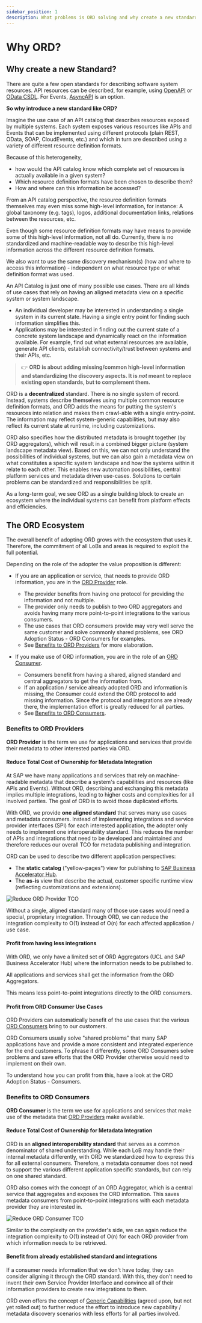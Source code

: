 ```yaml
---
sidebar_position: 1
description: What problems is ORD solving and why create a new standard for this.
---
```


# Why ORD?

## Why create a new Standard?

There are quite a few open standards for describing software system resources.
API resources can be described, for example, using [OpenAPI](https://www.openapis.org/) or [OData CSDL](http://docs.oasis-open.org/odata/odata/v4.0/odata-v4.0-part3-csdl.html).
For Events, [AsyncAPI](https://www.asyncapi.com/) is an option.

**So why introduce a new standard like ORD?**

Imagine the use case of an API catalog that describes resources exposed by multiple systems.
Each system exposes various resources like APIs and Events that can be implemented using different protocols (plain REST, OData, SOAP, CloudEvents, etc.) and which in turn are described using a variety of different resource definition formats.

Because of this heterogeneity,

- how would the API catalog know which complete set of resources is actually available in a given system?
- Which resource definition formats have been chosen to describe them?
- How and where can this information be accessed?

From an API catalog perspective, the resource definition formats themselves may even miss some high-level information, for instance:
A global taxonomy (e.g. tags), logos, additional documentation links, relations between the resources, etc.

Even though some resource definition formats may have means to provide some of this high-level information, not all do.
Currently, there is no standardized and machine-readable way to describe this high-level information across the different resource definition formats.

We also want to use the same discovery mechanism(s) (how and where to access this information) - independent on what resource type or what definition format was used.

An API Catalog is just one of many possible use cases.
There are all kinds of use cases that rely on having an aligned metadata view on a specific system or system landscape.

- An individual developer may be interested in understanding a single system in its current state.
  Having a single entry point for finding such information simplifies this.
- Applications may be interested in finding out the current state of a concrete system landscape and dynamically react on the information available.
  For example, find out what external resources are available, generate API clients, establish connectivity/trust between systems and their APIs, etc.

> 👉 **ORD is about adding missing/common high-level information and standardizing the discovery aspects.
> It is _not_ meant to replace existing open standards, but to complement them.**

ORD is a **decentralized** standard. There is no single system of record.
Instead, systems describe themselves using multiple common resource definition formats, and ORD adds the means for putting the system's resources into relation and makes them crawl-able with a single entry-point.
The information may reflect system-generic capabilities, but may also reflect its current state at runtime, including customizations.

ORD also specifies how the distributed metadata is brought together (by ORD aggregators), which will result in a combined bigger picture (system landscape metadata view).
Based on this, we can not only understand the possibilities of individual systems, but we can also gain a metadata view on what constitutes a specific system landscape and how the systems within it relate to each other.
This enables new automation possibilities, central platform services and metadata driven use-cases.
Solutions to certain problems can be standardized and responsibilities be split.

As a long-term goal, we see ORD as a single building block to create an ecosystem where the individual systems can benefit from platform effects and efficiencies.

## The ORD Ecosystem

The overall benefit of adopting ORD grows with the ecosystem that uses it.
Therefore, the commitment of all LoBs and areas is required to exploit the full potential.

Depending on the role of the adopter the value proposition is different:

* If you are an application or service, that needs to provide ORD information, you are in the [ORD Provider](#benefits-to-ord-providers) role.
  * The provider benefits from having one protocol for providing the information and not multiple.
  * The provider only needs to publish to two ORD aggregators and avoids having many more point-to-point integrations to the various consumers.
  * The use cases that ORD consumers provide may very well serve the same customer and solve commonly shared problems, see ORD Adoption Status - ORD Consumers for examples.
  * See [Benefits to ORD Providers](#benefits-to-ord-providers) for more elaboration.

* If you make use of ORD information, you are in the role of an [ORD Consumer](#benefits-to-ord-consumers).
  * Consumers benefit from having a shared, aligned standard and central aggregators to get the information from.
  * If an application / service already adopted ORD and information is missing, the Consumer could extend the ORD protocol to add missing information.
    Since the protocol and integrations are already there, the implementation effort is greatly reduced for all parties.
  * See [Benefits to ORD Consumers](#benefits-to-ord-consumers).

### Benefits to ORD Providers

**ORD Provider** is the term we use for applications and services that provide their metadata to other interested parties via ORD.

#### Reduce Total Cost of Ownership for Metadata Integration

At SAP we have many applications and services that rely on machine-readable metadata that describe a system's capabilities and resources (like APIs and Events).
Without ORD, describing and exchanging this metadata implies multiple integrations, leading to higher costs and complexities for all involved parties.
The goal of ORD is to avoid those duplicated efforts.

With ORD, we provide **one aligned standard** that serves many use cases and metadata consumers.
Instead of implementing integrations and service provider interfaces (SPI) for each interested application, the adopter only needs to implement one interoperability standard.
This reduces the number of APIs and integrations that need to be developed and maintained and therefore reduces our overall TCO for metadata publishing and integration.

ORD can be used to describe two different application perspectives:
* The **static catalog** ("yellow-pages") view for publishing to [SAP Business Accelerator Hub](https://api.sap.com/).
* The **as-is** view that describe the actual, customer specific runtime view (reflecting customizations and extensions).

![Reduce ORD Provider TCO](/img/ord-motivation-reduce-provider-tco.svg)

Without a single, aligned standard many of those use cases would need a special, proprietary integration.
Through ORD, we can reduce the integration complexity to O(1) instead of O(n) for each affected application / use case.

#### Profit from having less integrations

With ORD, we only have a limited set of ORD Aggregators (UCL and SAP Business Accelerator Hub) where the information needs to be published to.

All applications and services shall get the information from the ORD Aggregators.

This means less point-to-point integrations directly to the ORD consumers.

#### Profit from ORD Consumer Use Cases

ORD Providers can automatically benefit of the use cases that the various [ORD Consumers](#benefits-to-ord-consumers) bring to our customers.

ORD Consumers usually solve "shared problems" that many SAP applications have and provide a more consistent and integrated experience for the end customers.
To phrase it differently, some ORD Consumers solve problems and save efforts that the ORD Provider otherwise would need to implement on their own.

To understand how you can profit from this, have a look at the ORD Adoption Status - Consumers.

### Benefits to ORD Consumers

**ORD Consumer** is the term we use for applications and services that make use of the metadata that [ORD Providers](#benefits-to-ord-providers) make available.

#### Reduce Total Cost of Ownership for Metadata Integration

ORD is an **aligned interoperability standard** that serves as a common denominator of shared understanding.
While each LoB may handle their internal metadata differently, with ORD we standardized how to express this for all external consumers. Therefore, a metadata consumer does not need to support the various different application specific standards, but can rely on one shared standard.

ORD also comes with the concept of an ORD Aggregator, which is a central service that aggregates and exposes the ORD information.
This saves metadata consumers from point-to-point integrations with each metadata provider they are interested in.

![Reduce ORD Consumer TCO](/img/ord-motivation-reduce-consumer-tco.svg)

Similar to the complexity on the provider's side, we can again reduce the integration complexity to O(1) instead of O(n) for each ORD provider from which information needs to be retrieved.

#### Benefit from already established standard and integrations

If a consumer needs information that we don't have today, they can consider aligning it through the ORD standard. With this, they don't need to invent their own Service Provider Interface and convince all of their information providers to create new integrations to them.

ORD even offers the concept of [Generic Capabilities](https://sap.sharepoint.com/:w:/r/teams/CPAIntegration/_layouts/15/Doc.aspx?sourcedoc=%7B9AFD0C50-1234-43E9-9E04-C881FAA3614B%7D&file=CPA_APIs_and-Events_ADR_ORD_Generic_Capabilities.docx&wdOrigin=OFFICECOM-WEB.MAIN.SEARCH&ct=1661765177310&action=default&mobileredirect=true) (agreed upon, but not yet rolled out) to further reduce the effort to introduce new capability / metadata discovery scenarios with less efforts for all parties involved.
